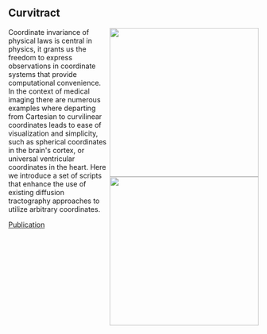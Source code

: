 ## Curvitract
<img src='https://www.frontiersin.org/files/Articles/716538/fnins-15-716538-HTML/image_m/fnins-15-716538-g003.jpg' align='right' width='300'>
<img src='https://www.frontiersin.org/files/Articles/716538/fnins-15-716538-HTML/image_m/fnins-15-716538-g004.jpg' align='right' width='300'>

Coordinate invariance of physical laws is central in physics, it grants us the freedom to express observations in coordinate systems that provide computational convenience. In the context of medical imaging there are numerous examples where departing from Cartesian to curvilinear coordinates leads to ease of visualization and simplicity, such as spherical coordinates in the brain's cortex, or universal ventricular coordinates in the heart. Here we introduce a set of scripts that enhance the use of existing diffusion tractography approaches to utilize arbitrary coordinates. 

<a href='https://www.frontiersin.org/journals/neuroscience/articles/10.3389/fnins.2021.716538/full'>Publication</a>

